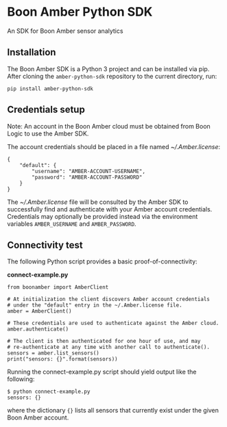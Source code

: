 # Boon Amber Python SDK

An SDK for Boon Amber sensor analytics

## Installation

The Boon Amber SDK is a Python 3 project and can be installed via pip. After cloning the `amber-python-sdk` repository to the current directory, run:

```
pip install amber-python-sdk
```

## Credentials setup

Note: An account in the Boon Amber cloud must be obtained from Boon Logic to use the Amber SDK.

The account credentials should be placed in a file named _~/.Amber.license_:

```
{
    "default": {
        "username": "AMBER-ACCOUNT-USERNAME",
        "password": "AMBER-ACCOUNT-PASSWORD"
    }
}
```

The _~/.Amber.license_ file will be consulted by the Amber SDK to successfully find and authenticate with your Amber account credentials. Credentials may optionally be provided instead via the environment variables `AMBER_USERNAME` and `AMBER_PASSWORD`.

## Connectivity test

The following Python script provides a basic proof-of-connectivity:

**connect-example.py**

```
from boonamber import AmberClient

# At initialization the client discovers Amber account credentials
# under the "default" entry in the ~/.Amber.license file.
amber = AmberClient()

# These credentials are used to authenticate against the Amber cloud.
amber.authenticate()

# The client is then authenticated for one hour of use, and may
# re-authenticate at any time with another call to authenticate().
sensors = amber.list_sensors()
print("sensors: {}".format(sensors))
```

Running the connect-example.py script should yield output like the following:
```
$ python connect-example.py
sensors: {}
```
where the dictionary `{}` lists all sensors that currently exist under the given Boon Amber account.
